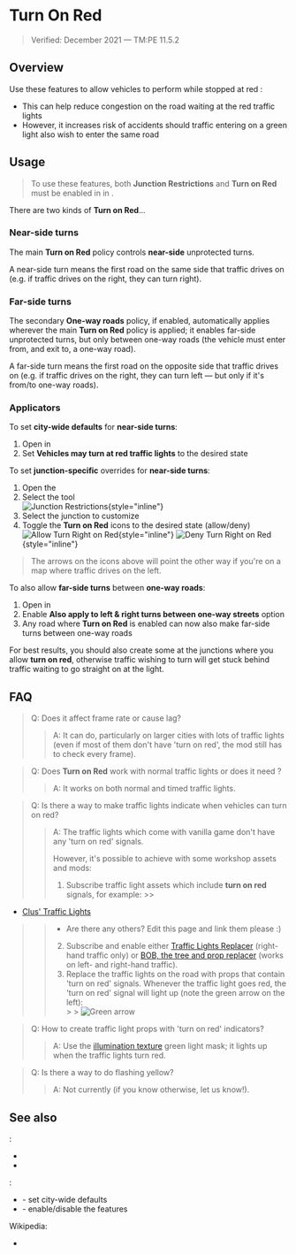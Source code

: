 # Turn On Red

> Verified: December 2021 — TM:PE 11.5.2

## Overview

Use these features to allow vehicles to perform [](Unprotected-Turns.md) while stopped at red [](Traffic-Lights.md):

* This can help reduce congestion on the road waiting at the red traffic lights
* However, it increases risk of accidents should traffic entering on a green light also wish to enter the same road

## Usage

> To use these features, both **Junction Restrictions** and **Turn on Red** must be enabled in [](Maintenance.md)
> in [](Settings.md).

There are two kinds of **Turn on Red**...

### Near-side turns

The main **Turn on Red** policy controls **near-side** unprotected turns.

A near-side turn means the first road on the same side that traffic drives on (e.g. if traffic drives on the right, they
can turn right).

### Far-side turns

The secondary **One-way roads** policy, if enabled, automatically applies wherever the main **Turn on Red** policy is
applied; it enables far-side unprotected turns, but only between one-way roads (the vehicle must enter from, and exit
to, a one-way road).

A far-side turn means the first road on the opposite side that traffic drives on (e.g. if traffic drives on the right,
they can turn left — but only if it's from/to one-way roads).

### Applicators

To set **city-wide defaults** for **near-side turns**:

1. Open [](Maintenance.md) in [](Settings.md)
2. Set **Vehicles may turn at red traffic lights** to the desired state

To set **junction-specific** overrides for **near-side turns**:

1. Open the [](Toolbar.md)
2. Select the [](Junction-Restrictions.md) tool  
   ![Junction Restrictions](btnJunctionRestrictions.png){style="inline"}
3. Select the junction to customize
4. Toggle the **Turn on Red** icons to the desired state (allow/deny)  
   ![Allow Turn Right on Red](picJunctionRestrictions_trorAllow.png){style="inline"}
   ![Deny Turn Right on Red](picJunctionRestrictions_trorDeny.png){style="inline"}

> The arrows on the icons above will point the other way if you're on a map where traffic drives on the left.

To also allow **far-side turns** between **one-way roads**:

1. Open [](Maintenance.md) in [](Settings.md)
2. Enable **Also apply to left & right turns between one-way streets** option
3. Any road where **Turn on Red** is enabled can now also make far-side turns between one-way roads

For best results, you should also create some [](Dedicated-Turning-Lanes.md) at the junctions where you allow **turn on
red**, otherwise traffic wishing to turn will get stuck behind traffic waiting to go straight on at the light.

## FAQ

> Q: Does it affect frame rate or cause lag?
>> A: It can do, particularly on larger cities with lots of traffic lights (even if most of them don't have 'turn on
> > red', the mod still has to check every frame).

> Q: Does **Turn on Red** work with normal traffic lights or does it need [](Timed-Traffic-Lights.md)?
>> A: It works on both normal and timed traffic lights.

> Q: Is there a way to make traffic lights indicate when vehicles can turn on red?
>> A: The traffic lights which come with vanilla game don't have any 'turn on red' signals.
>>
>> However, it's possible to achieve with some workshop assets and mods:
>> 1. Subscribe traffic light assets which include **turn on red** signals, for example:
      >>
* [Clus' Traffic Lights](https://steamcommunity.com/sharedfiles/filedetails/?id=2032407437)
>>    * Are there any others? Edit this page and link them please :)
>> 2. Subscribe and enable
      either [Traffic Lights Replacer](https://steamcommunity.com/linkfilter/?url=https://tlr.cgameworld.com/documentation/pack-creation/)
      (right-hand traffic only)
      or [BOB, the tree and prop replacer](https://steamcommunity.com/sharedfiles/filedetails/?id=2197863850&searchtext=bob)
      (works on left- and right-hand traffic).
>> 3. Replace the traffic lights on the road with props that contain 'turn on red' signals. Whenever the traffic light
      goes red, the 'turn on red' signal will light up (note the green arrow on the left):  
      > > ![Green arrow](picTurnOnRed_extraSection.png)

> Q: How to create traffic light props with 'turn on red' indicators?
>> A: Use
> > the [illumination texture](https://tlr.cgameworld.com/documentation/pack-creation/#how-to-make-traffic-light-props)
> > green light mask; it lights up when the traffic lights turn red.

> Q: Is there a way to do flashing yellow?
>> A: Not currently (if you know otherwise, let us know!).

## See also

[](Toolbar.md):

* [](Junction-Restrictions.md)
* [](Traffic-Lights.md)

[](Settings.md):

* [](Policies.md) - set city-wide defaults
* [](Maintenance.md) - enable/disable the features

Wikipedia:

* [](https://en.wikipedia.org/wiki/Turn_on_red)